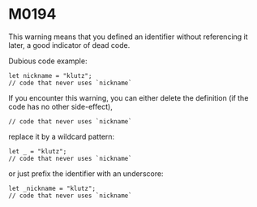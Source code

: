 # M0194

This warning means that you defined an identifier without
referencing it later, a good indicator of dead code.

Dubious code example:

```motoko
let nickname = "klutz";
// code that never uses `nickname`
```

If you encounter this warning, you can either delete the definition (if the code has no other side-effect),

```motoko
// code that never uses `nickname`
```

replace it by a wildcard pattern:

```motoko
let _ = "klutz";
// code that never uses `nickname`
```

or just prefix the identifier with an underscore:

```motoko
let _nickname = "klutz";
// code that never uses `nickname`
```


